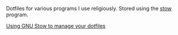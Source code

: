 Dotfiles for various programs I use religiously. Stored using the
[stow](http://git.local.ironclad.mobi/uncodin/socom-mw/merge_requests/81) program.

[Using GNU Stow to manage your dotfiles](http://git.local.ironclad.mobi/uncodin/socom-mw/merge_requests/81)
